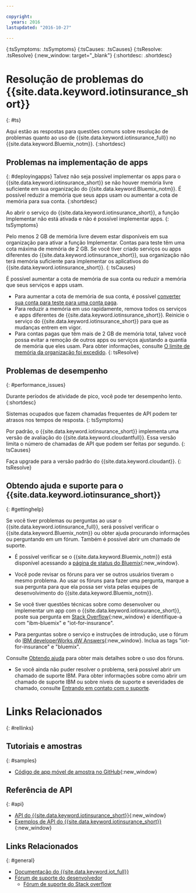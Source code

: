 ```yaml
---

copyright:
  years: 2016
lastupdated: "2016-10-27"

---
```

<!-- Common attributes used in the template are defined as follows: -->
{:tsSymptoms: .tsSymptoms}
{:tsCauses: .tsCauses}
{:tsResolve: .tsResolve}
{:new_window: target="\_blank"}
{:shortdesc: .shortdesc}

# Resolução de problemas do {{site.data.keyword.iotinsurance_short}}
{: #ts}

Aqui estão as respostas para questões comuns sobre resolução de problemas quanto ao uso de {{site.data.keyword.iotinsurance_full}} no {{site.data.keyword.Bluemix_notm}}.
{:shortdesc}

## Problemas na implementação de apps
{: #deployingapps}
Talvez não seja possível implementar os apps para o {{site.data.keyword.iotinsurance_short}} se não houver memória livre suficiente em sua organização do {{site.data.keyword.Bluemix_notm}}. É
possível reduzir a memória que seus apps usam ou aumentar a cota de memória para sua conta.
{:shortdesc}

Ao abrir o serviço do {{site.data.keyword.iotinsurance_short}}, a função Implementar não está ativada e não é possível implementar apps.
{: tsSymptoms}

Pelo menos 2 GB de memória livre devem estar disponíveis em sua organização para ativar a função Implementar. Contas para teste têm uma cota máxima de memória de 2 GB. Se você tiver criado serviços ou apps diferentes do {{site.data.keyword.iotinsurance_short}}, sua organização não terá memória suficiente para implementar os aplicativos do {{site.data.keyword.iotinsurance_short}}.
{: tsCauses}

É possível aumentar a cota de memória de sua conta ou reduzir a memória que seus serviços e apps usam.
- Para aumentar a cota de memória de sua conta, é possível [converter sua conta para teste para uma conta paga](https://console.ng.bluemix.net/docs/pricing/index.html#pay-accounts).
- Para reduzir a memória em uso rapidamente, remova todos os serviços e apps diferentes de {{site.data.keyword.iotinsurance_short}}. Reinicie o serviço do {{site.data.keyword.iotinsurance_short}} para que as mudanças entrem em vigor.
- Para contas pagas que têm mais de 2 GB de memória total, talvez você possa evitar a remoção de outros apps ou serviços ajustando a quantia de memória que eles usam. Para obter
informações, consulte [O limite de memória da organização foi excedido](https://console.ng.bluemix.net/docs/troubleshoot/ts_apps.html#ts_outofmemory).
{: tsResolve}

## Problemas de desempenho
{: #performance_issues}

Durante períodos de atividade de pico, você pode ter desempenho lento.
{:shortdesc}

Sistemas ocupados que fazem chamadas frequentes de API podem ter atrasos nos tempos de resposta.
{: tsSymptoms}

Por padrão, o {{site.data.keyword.iotinsurance_short}} implementa uma versão de avaliação do {{site.data.keyword.cloudantfull}}. Essa versão limita o número de chamadas de API que podem ser feitas por segundo.
{: tsCauses}

Faça upgrade para a versão padrão do {{site.data.keyword.cloudant}}.
{: tsResolve}

## Obtendo ajuda e suporte para o {{site.data.keyword.iotinsurance_short}}
{: #gettinghelp}

Se você tiver problemas ou perguntas ao usar o
{{site.data.keyword.iotinsurance_full}}, será possível verificar o
{{site.data.keyword.Bluemix_notm}} ou obter ajuda procurando informações ou
perguntando em um fórum. Também
é possível abrir um chamado de suporte.

* É possível verificar se o {{site.data.keyword.Bluemix_notm}} está disponível acessando a
[página de status do
Bluemix](https://developer.ibm.com/bluemix/support/#status){:new_window}.

* Você pode revisar os fóruns para ver se outros usuários tiveram o mesmo problema. Ao usar os fóruns para fazer uma pergunta, marque a sua pergunta para que ela possa ser vista pelas equipes de desenvolvimento do {{site.data.keyword.Bluemix_notm}}.
  <!--Insert the appropriate Stack Overflow tag for your service for <service_keyword> in URL and text below:  -->
* Se você tiver questões técnicas sobre como desenvolver ou implementar um app
com o {{site.data.keyword.iotinsurance_short}}, poste sua pergunta em
[Stack
Overflow](http://stackoverflow.com/search?q=iot-insurance+ibm-bluemix){:new_window} e identifique-a com "ibm-bluemix" e "iot-for-insurance".
<!--Insert the appropriate dW Answers tag for your service for <service_keyword> in URL below:  -->
* Para perguntas sobre o serviço e instruções de introdução, use o fórum do
[IBM
developerWorks dW Answers](https://developer.ibm.com/answers/topics/iot-insurance/?smartspace=bluemix){:new_window}. Inclua as tags "iot-for-insurance" e "bluemix".

Consulte [Obtendo ajuda](https://www.{DomainName}/docs/support/index.html#getting-help) para obter mais detalhes sobre o
uso dos fóruns.

* Se você ainda não puder resolver o problema, será possível abrir um chamado de suporte IBM. Para obter informações sobre como abrir um chamado de suporte IBM ou sobre níveis de suporte e severidades de chamado, consulte [Entrando em contato com o suporte](https://www.{DomainName}/docs/support/index.html#contacting-support).


# Links Relacionados
{: #rellinks}

## Tutoriais e amostras
{: #samples}
* [Código de app móvel de amostra no GitHub](https://github.com/ibm-watson-iot/ioti-mobile){:new_window}

## Referência de API
{: #api}
* [API do {{site.data.keyword.iotinsurance_short}}](https://iot4i-api-docs.mybluemix.net/){:new_window}
* [Exemplos de API do {{site.data.keyword.iotinsurance_short}}](https://github.com/IBM-Bluemix/iot4i-api-examples-nodejs/#iot-for-insurance-api-examples){:new_window}

## Links Relacionados
{: #general}
* [Documentação do {{site.data.keyword.iot_full}}](https://console.ng.bluemix.net/docs/services/IoT/index.html)
* [Fórum de suporte do desenvolvedor](https://developer.ibm.com/answers/search.html?f=&type=question&redirect=search%2Fsearch&sort=relevance&q=%2B[iot]%20%2B[bluemix])
  * [Fórum de suporte do Stack overflow](http://stackoverflow.com/questions/tagged/ibm-bluemix)
